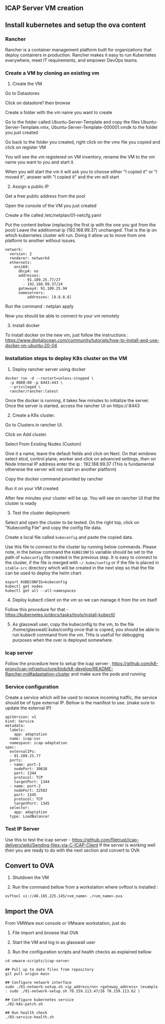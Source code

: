 ## ICAP Server VM creation

## Install kubernetes and setup the ova content

### Rancher

Rancher is a container management platform built for organizations that deploy containers in production. Rancher makes it easy to run Kubernetes everywhere, meet IT requirements, and empower DevOps teams.

### Create a VM by cloning an existing vm

1. Create the VM

Go to Datastores

Click on datastore1 then browse

Create a folder with the vm name you want to create

Go to the folder called Ubuntu-Server-Template and copy the files Ubuntu-Server-Template.vmx, Ubuntu-Server-Template-000001.vmdk to the folder you just created

Go back to the folder you created, right click on the vmx file you copied and click on register VM

You will see the vm registered on VM inventory, rename the VM to the vm name you want to you and start it.

When you will start the vm it will ask you to choose either "I copied it" or "I moved it", answer with "I copied it" and the vm will start


2. Assign a public IP

Get a free public address from the pool

Open the console of the VM you just created

Create a file called /etc/netplan/01-netcfg.yaml

Put the content bellow (replacing the first ip with the one you got from the pool)
Leave the additionnal ip (192.168.99.37) unchanged. That is the ip on which kubernetes cluster will run. Doing it allow us to move from one platform to another without issues.

```
network:
  version: 2
  renderer: networkd
  ethernets:
    ens160:
      dhcp4: no
      addresses:
        - 91.109.25.77/27
        - 192.168.99.37/24
      gateway4: 91.109.25.94
      nameservers:
          addresses: [8.8.8.8]
```

Run the command : netplan apply

Now you should be able to connect to your vm remotely


3. Install docker

To install docker on the new vm, just follow the instructions : https://www.digitalocean.com/community/tutorials/how-to-install-and-use-docker-on-ubuntu-20-04

### Installation steps to deploy K8s cluster on the VM

1. Deploy rancher server using docker

```
docker run -d --restart=unless-stopped \
  -p 8080:80 -p 8443:443 \
  --privileged \
  rancher/rancher:latest
```

Once the docker is running, it takes few minutes to initialize the server. Once the server is started, access the rancher UI on https://<host or IP>:8443


2. Create a K8s cluster.

Go to Clusters in rancher UI.

Click on Add cluster.

Select From Existing Nodes (Custom)

Give it a name, leave the default fields and click on Next. On that windows select etcd, control plane, worker and click on advanced settings, then on Node Internal IP address enter the ip : 192.168.99.37 (This is fundamental otherwise the server will not start on another platform)

Copy the docker command provided by rancher

Run it on your VM created

After few minutes your cluster will be up. You will see on rancher UI that the cluster is ready


3. Test the cluster deployment:

Select and open the cluster to be tested. On the right top, click on "Kubeconfig File" and copy the config file data.

Create a local file called `kubeconfig` and paste the copied data.

Use this file to connect to the cluster by running below commands. Please note, in the below command the `KUBECONFIG` variable should be set to the path of `kubeconfig` file created in the previous step. It is easy to connect to the cluster, if the file is merged with `~/.kube/config` or if the file is placed in `stable-src` directory which will be created in the next step so that the file can be used to deploy the helm chart.

  ```
  export KUBECONFIG=kubeconfig
  kubectl get nodes
  kubectl get all --all-namespaces
  ``` 

4. Deploy kubectl client on the vm so we can manage it from the vm itself

Follow this procedure for that - https://kubernetes.io/docs/tasks/tools/install-kubectl/

5. As glasswall user, copy the kubeconfig to the vm, to the file /home/glasswall/.kube/config
once that is copied, you should be able to run kubectl command from the vm. THis is usefull for debugging purposes when the over is deployed somewhere.

### Icap server
Follow the procedure here to setup the icap server : https://github.com/k8-proxy/icap-infrastructure/blob/k8-develop/README-Rancher.md#adaptation-cluster and make sure the pods and running

### Service configuration
Create a service which will be used to receive incoming traffic, the service should be of type external IP. Bellow is the manifest to use.
(make sure to update the external IP)

```
apiVersion: v1
kind: Service
metadata:
  labels:
    app: adaptation
  name: icap-svc
  namespace: icap-adaptation
spec:
  externalIPs:
  - 91.109.25.77
  ports:
  - name: port-1
    nodePort: 30638
    port: 1344
    protocol: TCP
    targetPort: 1344
  - name: port-2
    nodePort: 32583
    port: 1345
    protocol: TCP
    targetPort: 1345
  selector:
    app: adaptation
  type: LoadBalancer
  ```

### Test IP Server
Use this to test the icap server - https://github.com/filetrust/icap-delivery/wiki/Sending-files-via-C-ICAP-Client
If the server is working well then you are ready to do with the next section and convert to OVA


## Convert to OVA
1. Shutdown the VM

2. Run the command bellow from a workstation where ovftool is installed :
  ```
  ovftool vi://46.165.225.145/<vm_name> ./<vm_name>.ova
  ```

## Import the OVA
From VMWare esxi console or VMware workstation, just do
1. File import and browse that OVA

2. Start the VM and log in as glasswall user

3. Run the configuration scripts and health checks as explained bellow
```
cd vmware-scripts/icap-server

## Pull up to date files from repository
git pull origin main

## Configure network interface
sudo ./01-network-setup.sh <ip_address/nn> <gateway_address> (example : sudo ./01-network-setup.sh 78.159.113.47/26 78.159.113.62 )

## Configure kubernetes service
./02-k8s-patch.sh

## Run health check
./03-service-health.sh
```


